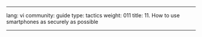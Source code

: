 

---

lang: vi
community: guide
type: tactics
weight: 011
title: 11. How to use smartphones as securely as possible

---

<stub>

